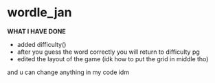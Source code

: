# wordle_jan

**WHAT I HAVE DONE**
- added difficulty()
- after you guess the word correctly you will return to difficulty pg
- edited the layout of the game (idk how to put the grid in middle tho)


and u can change anything in my code idm

